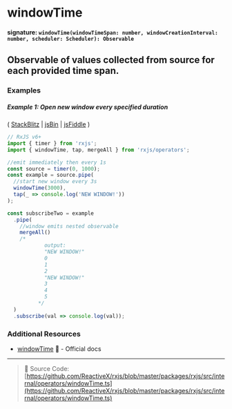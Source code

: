 # windowTime

#### signature: `windowTime(windowTimeSpan: number, windowCreationInterval: number, scheduler: Scheduler): Observable`

## Observable of values collected from source for each provided time span.



### Examples

##### Example 1: Open new window every specified duration

(
[StackBlitz](https://stackblitz.com/edit/typescript-hkrjsc?file=index.ts&devtoolsheight=100)
| [jsBin](http://jsbin.com/mifayacoqo/1/edit?js,console) |
[jsFiddle](https://jsfiddle.net/btroncone/g04b3qeb/) )

```js
// RxJS v6+
import { timer } from 'rxjs';
import { windowTime, tap, mergeAll } from 'rxjs/operators';

//emit immediately then every 1s
const source = timer(0, 1000);
const example = source.pipe(
  //start new window every 3s
  windowTime(3000),
  tap(_ => console.log('NEW WINDOW!'))
);

const subscribeTwo = example
  .pipe(
    //window emits nested observable
    mergeAll()
    /*
            output:
            "NEW WINDOW!"
            0
            1
            2
            "NEW WINDOW!"
            3
            4
            5
          */
  )
  .subscribe(val => console.log(val));
```

### Additional Resources

- [windowTime](https://rxjs.dev/api/operators/windowTime) 📰 - Official docs

---

> 📁 Source Code:
> [https://github.com/ReactiveX/rxjs/blob/master/packages/rxjs/src/internal/operators/windowTime.ts](https://github.com/ReactiveX/rxjs/blob/master/packages/rxjs/src/internal/operators/windowTime.ts)
